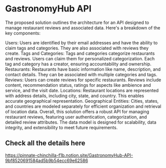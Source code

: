 # GastronomyHub API

The proposed solution outlines the architecture for an API designed to manage restaurant reviews and associated data. Here's a breakdown of the key components:

Users: Users are identified by their email addresses and have the ability to claim tags and categories. They are also associated with reviews they create.
Tags and Categories: Tags and categories categorize restaurants and reviews. Users can claim them for personalized categorization. Each tag and category has a creator, ensuring accountability and ownership.
Restaurants: Restaurants have basic information like name, description, and contact details. They can be associated with multiple categories and tags.
Reviews: Users can create reviews for specific restaurants. Reviews include content, recommendation status, ratings for aspects like ambience and service, and the visit date.
Locations: Restaurant locations are represented with address details, including city, state, and country. This enables accurate geographical representation.
Geographical Entities: Cities, states, and countries are modeled separately for efficient organization and retrieval of location data.
Overall, this solution offers a robust API for managing restaurant reviews, featuring user authentication, categorization, and detailed review attributes. The data model is designed for scalability, data integrity, and extensibility to meet future requirements.


## Check all the details here
https://pinnate-chinchilla-f1b.notion.site/GastronomyHub-API-9bf8520691584ad5b9b54ecc69e62586
